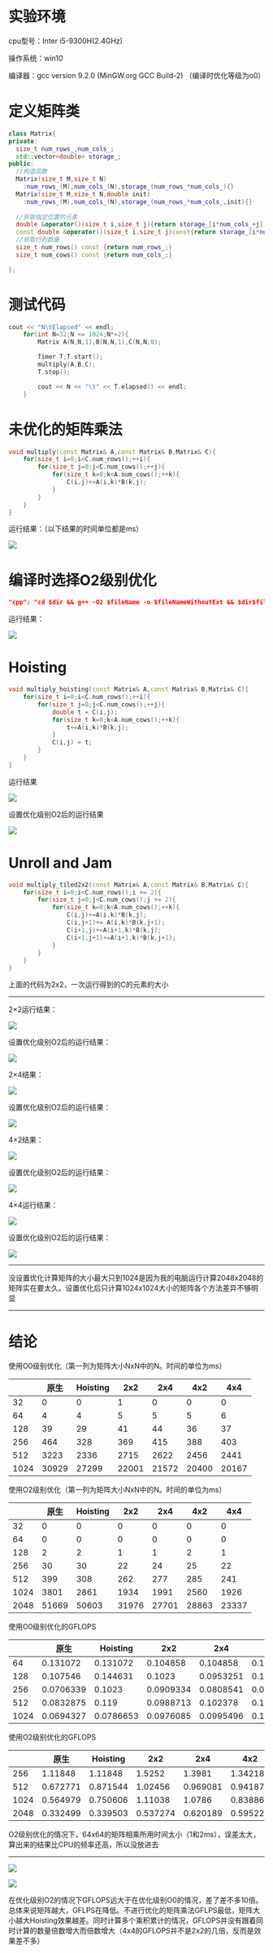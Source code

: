 # 实验环境

cpu型号：Inter i5-9300H(2.4GHz)

操作系统：win10

编译器：gcc version 9.2.0 (MinGW.org GCC Build-2) （编译时优化等级为o0）

# 定义矩阵类

```c++
class Matrix{
private:
  size_t num_rows_,num_cols_;
  std::vector<double> storage_;
public:
  //构造函数
  Matrix(size_t M,size_t N)
    :num_rows_(M),num_cols_(N),storage_(num_rows_*num_cols_){}
  Matrix(size_t M,size_t N,double init)
    :num_rows_(M),num_cols_(N),storage_(num_rows_*num_cols_,init){}
  
  //获取指定位置的元素
  double &operator()(size_t i,size_t j){return storage_[i*num_cols_+j];}
  const double &operator()(size_t i,size_t j)const{return storage_[i*num_cols_+j];}
  //获取行列数量
  size_t num_rows() const {return num_rows_;}
  size_t num_cows() const {return num_cols_;}

};
```

# 测试代码

```c++
cout << "N\tElapsed" << endl;
    for(int N=32;N <= 1024;N*=2){
        Matrix A(N,N,1),B(N,N,1),C(N,N,0);

        Timer T;T.start();
        multiply(A,B,C);
        T.stop();

        cout << N << "\t" << T.elapsed() << endl;
    }
```

# 未优化的矩阵乘法

```c++
void multiply(const Matrix& A,const Matrix& B,Matrix& C){
    for(size_t i=0;i<C.num_rows();++i){
        for(size_t j=0;j<C.num_cows();++j){
            for(size_t k=0;k<A.num_cows();++k){
                C(i,j)+=A(i,k)*B(k,j);
            }
        }
    }
}
```

运行结果：（以下结果的时间单位都是ms）

![](./笔记图片/3-1.png)

# 编译时选择O2级别优化

```json
"cpp": "cd $dir && g++ -O2 $fileName -o $fileNameWithoutExt && $dir$fileNameWithoutExt"
```

运行结果：

![](./笔记图片/3-2.png)

# Hoisting

```c++
void multiply_hoisting(const Matrix& A,const Matrix& B,Matrix& C){
    for(size_t i=0;i<C.num_rows();++i){
        for(size_t j=0;j<C.num_cows();++j){
            double t = C(i,j);
            for(size_t k=0;k<A.num_cows();++k){
                t+=A(i,k)*B(k,j);
            }
            C(i,j) = t;
        }
    }
}
```

运行结果

![](./笔记图片/3-3.png)

设置优化级别O2后的运行结果

![](./笔记图片/3-8.png)

#  Unroll and Jam

```c++
void multiply_tiled2x2(const Matrix& A,const Matrix& B,Matrix& C){
    for(size_t i=0;i<C.num_rows();i += 2){
        for(size_t j=0;j<C.num_cows();j += 2){
            for(size_t k=0;k<A.num_cows();++k){
                C(i,j)+=A(i,k)*B(k,j);
                C(i,j+1)+= A(i,k)*B(k,j+1);
                C(i+1,j)+=A(i+1,k)*B(k,j);
                C(i+1,j+1)+=A(i+1,k)*B(k,j+1);
            }
        }
    }
}
```

上面的代码为2x2，一次运行得到的C的元素的大小

------

2×2运行结果：

![](./笔记图片/3-4.png)

设置优化级别O2后的运行结果：

![](./笔记图片/3-9.png)

2×4结果：

![](./笔记图片/3-5.png)

设置优化级别O2后的运行结果：

![](./笔记图片/3-10.png)

4×2结果：

![](./笔记图片/3-6.png)

设置优化级别O2后的运行结果：

![](./笔记图片/3-11.png)

4×4运行结果：

![](./笔记图片/3-7.png)

设置优化级别O2后的运行结果：

![](./笔记图片/3-12.png)

------

没设置优化计算矩阵的大小最大只到1024是因为我的电脑运行计算2048x2048的矩阵实在要太久。设置优化后只计算1024x1024大小的矩阵各个方法差异不够明显

------

# 结论

使用O0级别优化（第一列为矩阵大小NxN中的N。时间的单位为ms）

|      | 原生  | Hoisting | 2x2   | 2x4   | 4x2   | 4x4   |
| ---- | ----- | -------- | ----- | ----- | ----- | ----- |
| 32   | 0     | 0        | 1     | 0     | 0     | 0     |
| 64   | 4     | 4        | 5     | 5     | 5     | 6     |
| 128  | 39    | 29       | 41    | 44    | 36    | 37    |
| 256  | 464   | 328      | 369   | 415   | 388   | 403   |
| 512  | 3223  | 2336     | 2715  | 2622  | 2456  | 2441  |
| 1024 | 30929 | 27299    | 22001 | 21572 | 20400 | 20167 |

使用O2级别优化（第一列为矩阵大小NxN中的N。时间的单位为ms）

|      | 原生  | Hoisting | 2x2   | 2x4   | 4x2   | 4x4   |
| ---- | ----- | -------- | ----- | ----- | ----- | ----- |
| 32   | 0     | 0        | 0     | 0     | 0     | 0     |
| 64   | 0     | 0        | 0     | 0     | 0     | 0     |
| 128  | 2     | 2        | 1     | 1     | 2     | 1     |
| 256  | 30    | 30       | 22    | 24    | 25    | 22    |
| 512  | 399   | 308      | 262   | 277   | 285   | 241   |
| 1024 | 3801  | 2861     | 1934  | 1991  | 2560  | 1926  |
| 2048 | 51669 | 50603    | 31976 | 27701 | 28863 | 23337 |

使用O0级别优化的GFLOPS

|      | 原生      | Hoisting  | 2x2       | 2x4       | 4x2       | 4x4       |
| ---- | --------- | --------- | --------- | --------- | --------- | --------- |
| 64   | 0.131072  | 0.131072  | 0.104858  | 0.104858  | 0.104858  | 0.0873813 |
| 128  | 0.107546  | 0.144631  | 0.1023    | 0.0953251 | 0.116508  | 0.11336   |
| 256  | 0.0706339 | 0.1023    | 0.0909334 | 0.0808541 | 0.0864805 | 0.0832616 |
| 512  | 0.0832875 | 0.119     | 0.0988713 | 0.102378  | 0.109298  | 0.109969  |
| 1024 | 0.0694327 | 0.0786653 | 0.0976085 | 0.0995496 | 0.105269  | 0.106485  |

使用O2级别优化的GFLOPS

|      | 原生     | Hoisting | 2x2      | 2x4      | 4x2      | 4x4      |
| ---- | -------- | -------- | -------- | -------- | -------- | -------- |
| 256  | 1.11848  | 1.11848  | 1.5252   | 1.3981   | 1.34218  | 1.5252   |
| 512  | 0.672771 | 0.871544 | 1.02456  | 0.969081 | 0.941879 | 1.11384  |
| 1024 | 0.564979 | 0.750606 | 1.11038  | 1.0786   | 0.838861 | 1.115    |
| 2048 | 0.332499 | 0.339503 | 0.537274 | 0.620189 | 0.595221 | 0.736164 |

O2级别优化的情况下，64x64的矩阵相乘所用时间太小（1和2ms），误差太大，算出来的结果比CPU的频率还高，所以没放进去

------

![](./笔记图片/3-13.png)

![](./笔记图片/3-14.png)

在优化级别O2的情况下GFLOPS远大于在优化级别O0的情况，差了差不多10倍。总体来说矩阵越大，GFLPS在降低。不进行优化的矩阵乘法GFLPS最低，矩阵大小越大Hoisting效果越差。同时计算多个乘积累计的情况，GFLOPS并没有跟着同时计算的数量倍数增大而倍数增大（4x4的GFLOPS并不是2x2的几倍，反而是效果差不多）
